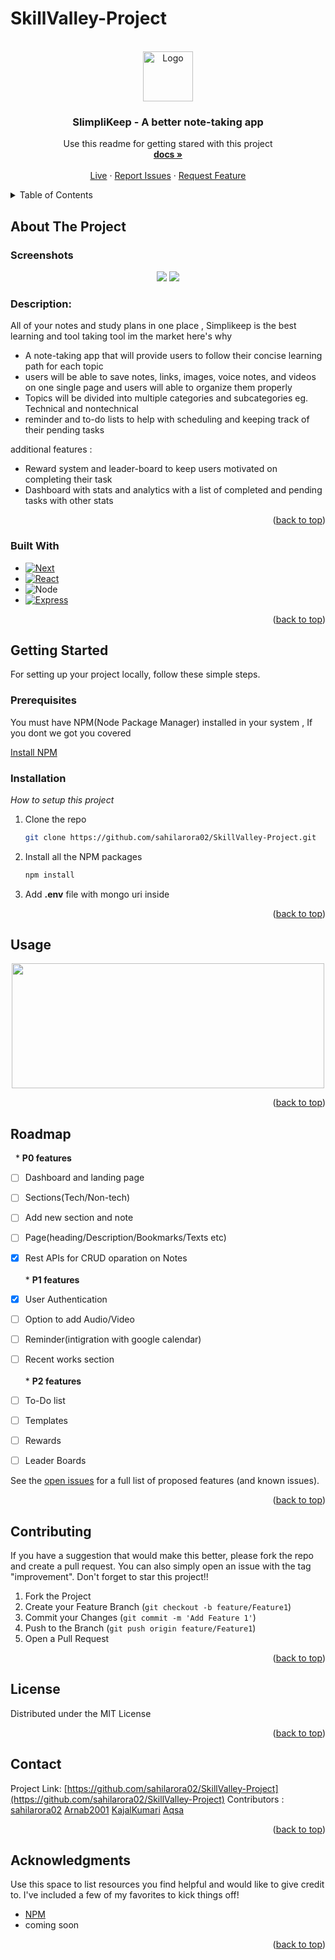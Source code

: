 # SkillValley-Project

<!-- PROJECT LOGO -->
<br />
<div align="center">
  <a href="https://github.com/sahilarora02/SkillValley-Project/">
    <img src="https://cdn-icons-png.flaticon.com/512/13/13706.png" alt="Logo" width="80" height="80">
  </a>

  <h3 align="center">SlimpliKeep - A better note-taking app</h3>

  <p align="center">
    Use this readme for getting stared with this project
    <br />
    <a href="https://github.com/sahilarora02/SkillValley-Project/"><strong>docs »</strong></a>
    <br />
    <br />
    <a href="#">Live</a>
    ·
    <a href="https://github.com/sahilarora02/SkillValley-Project/issues">Report Issues</a>
    ·
    <a href="https://github.com/sahilarora02/SkillValley-Project/issues">Request Feature</a>
  </p>
</div>



<!-- TABLE OF CONTENTS -->
<details>
  <summary>Table of Contents</summary>
  <ol>
    <li>
      <a href="#about-the-project">About The Project</a>
      <ul>
        <li><a href="#built-with">Built With</a></li>
      </ul>
    </li>
    <li>
      <a href="#getting-started">Getting Started</a>
      <ul>
        <li><a href="#prerequisites">Prerequisites</a></li>
        <li><a href="#installation">Installation</a></li>
      </ul>
    </li>
    <li><a href="#usage">Usage</a></li>
    <li><a href="#roadmap">Roadmap</a></li>
    <li><a href="#contributing">Contributing</a></li>
    <li><a href="#license">License</a></li>
    <li><a href="#contact">Contact</a></li>
    <li><a href="#acknowledgments">Acknowledgments</a></li>
  </ol>
</details>



<!-- ABOUT THE PROJECT -->
## About The Project
### Screenshots
<div align="center">
<img src= "https://lh3.googleusercontent.com/MF6KxkCBbdKqIQ8zJ26vzlpq7Nq0kHfRAtn9i56kW83R-KlhG6VvRoXQpA43N-rCdRPVkVj0IpxuDqd3W85S03xSLzCjvIhLexQTcI3rSP3rOhJG4nQWLAy1yalafjgUoASKkhV-Kn2vc6q61NQb8Dsi69xG3u6AoPw5Xvgca3QJ10xzu8CzQiaq27XyylA2unTqs6rt9ZSZDAeJZoJWIQh2faQncPH7PxP9sRg-x6CP3DZzAoYWVWOvPARZ5TWEqdtoMI7Ze0iumeP225j6XJIT3mckk8Gudv1eBvIgLULc283NczTS5hBooHd_ha2l2ocXwXGS9zbc02OhmKhjjIuDdnDSwTeGhLvp9qsy4vd4rgnrPsTVn9W70Nu07azqnmVen7-krUSBa7oQWj1j5IABjwj6BVA_YJkiwliy7APh74qgP6xTnUVIwhDtzhZTDPsD9Nc4hZTmtRpAreJT9Q3tJtbGNDz_rBOSOAnPZEK5KFUV-aEjeD5kTOKorcK9Q4RZA16dJN455hHwRn-QexCUff3E4gXCVqBWyKEbRRGLGd6m_s4_bp2lMtGaz8PSXvAczaHgASeQ33q7t41z_eao9FKlRR7E7MFKaXqma5xaRtA7k019AycL_GQclDYuSDdxd_ud5pmiawdhv5m5kTuYAP6QrXkr-3WnH4bcldJh3fGgx__rB4bW-evTXwcfpSbAT6q7cYb8Ltmj9E1EG83RsejkwQbwOp-uvGHVkM9cTNdljTN4I_nq_-FfmvA37nKiwgkpYhQruxUFjHc0xXjrv8ojxYi-1gMUzOJ-zhG4O-exXbX9HmGXEZ5zJm5uoRPELkKToRnsZk-w-zrI9PFl3q5N9vxscuxpUfUwJpbB97Tl6ZuUfpMxn9ZTaR2giUuzqK3rfwXgf9Cjl5NHD6IpKy3j3PtpG9kv5XRbjb8C2A=w1005-h602-no?authuser=2" />
<img src="https://lh3.googleusercontent.com/cIN_GZouQkUZMFLKIr0-n6TwBzr4uDhf1kEQ5LMhGaWx7KmpLDCpd3Q2jIpK4_uCD0jOuL5R4qp-ffvdiSeTcekNliLGvMSDW4r_lQ7dIIEBkm5oZvOESrAnrtTAuIx93EVbiN51S5WTuydvB8NxBsX2j-1-SwTbaMJ4shVsoeU9J-qtd0MMfzHWPz6EbtIjz8SLsvj-vzvLBZfUymph2WSPyKgZky2wO2xHoj0IJWj649OEA7jUp3Qs9rvHA3WlKgCBad1q-AwHW8RwNqQcmeQf8VdTR0Xyzd2E7vCJKU44-mq03k8DeQlMjftEFZ3M-CyTdhbyT8hRXj6wuoo0rnfieSp64gQSkwUvcmUdcTbDisplXA-icN4H30Eh9ypAzlHz4drfS31Kx-HLFfRw7PeY5sVX28QM9DSYD-HBSIkJrKaMEa-2ztw35Am39oV2rudkiS0bvFgbkUJJ5SWOBo61dOh4zsSbtEW9bxN7kPAimLVOmQ00koz_BJQj6GsjSzM6v9oaQVfXF_eIyVKJr3pb21PWSC2XD_2mwp13wiQb7oAR9PGVANvWDAASe5137b4dP71KTzABMEilyJjeSl17_AkuNF2AOiWxEaUvf6vIoQSg4XCYX1uXGQv5nCZUApEF-t8R1AubBPUpMLaoTD1t6qzh8EFh5bsEmOHe1Au4iTq3pEFR6U7OT-4YlYQPRd4SqfAq7bdX7uvGs-Qlp12FZ8dr41diPZD6u-UgW5GmE6d1IHGpGX6_wmGmloibyMiiQKzVPz4Mz_MRKsgXByLMKEyiqDV6Ytg5_j0p9E6A2Nvi75TXRUCqy8rNrTWco9WphhXlRl4ympErZpRvGdCr_8qzTfvAve13Zjm079NbIxxQx0JTavWWX4VK6e_LLwOOxL9Pp4Jwck2cWvYfr0FDfo6UP0XW7xHpaaHV0f48ug=w1018-h594-no?authuser=2" />
</div>

### Description:
All of your notes and study plans in one place , Simplikeep is the best learning and tool taking tool im the market 
here's why 
- A note-taking app that will provide users to follow their concise learning path for each topic
- users will be able to save notes, links, images, voice notes, and videos on one single page and users will able to organize them properly
- Topics will be divided into multiple categories and subcategories eg. Technical and nontechnical
- reminder and to-do lists to help with scheduling and keeping track of their pending tasks

additional features :

- Reward system and leader-board to keep users motivated on completing their task
- Dashboard with stats and analytics with a list of completed and pending tasks with other stats

<p align="right">(<a href="#readme-top">back to top</a>)</p>



### Built With



* [![Next][Next.js]][Next-url]
* [![React][React.js]][React-url]
* ![Node][node.js]
* [![Express][Express]][Angular-url]


<p align="right">(<a href="#readme-top">back to top</a>)</p>



<!-- GETTING STARTED -->
## Getting Started
For setting up your project locally, follow these simple steps.

### Prerequisites

You must have NPM(Node Package Manager) installed  in your system , If you dont we got you covered  

  
  [Install NPM](https://phoenixnap.com/kb/install-node-js-npm-on-windows)
 

### Installation

_How to setup this project_

1. Clone the repo
   ```sh
   git clone https://github.com/sahilarora02/SkillValley-Project.git
   ```
3. Install all the NPM packages
   ```sh
   npm install
   ```
4. Add **.env** file with mongo uri inside
   

<p align="right">(<a href="#readme-top">back to top</a>)</p>



<!-- USAGE EXAMPLES -->
## Usage
<div align="center">
<img src="https://media2.giphy.com/media/UYpelo7WbjZQg0dDQY/200.gif" width="500" height="200" />
</div>
<p align="right">(<a href="#readme-top">back to top</a>)</p>



<!-- ROADMAP -->
## Roadmap
&nbsp; * **P0 features**
- [ ] Dashboard and landing page
- [ ] Sections(Tech/Non-tech)
- [ ] Add new section and note
- [ ] Page(heading/Description/Bookmarks/Texts etc)  
- [x] Rest APIs for CRUD oparation on Notes<br><br>* **P1 features**
- [x] User Authentication
- [ ] Option to add Audio/Video
- [ ] Reminder(intigration with google calendar)
- [ ] Recent works section<br><br> * **P2 features**
- [ ] To-Do list
- [ ] Templates
- [ ] Rewards
- [ ] Leader Boards


See the [open issues](https://github.com/othneildrew/Best-README-Template/issues) for a full list of proposed features (and known issues).

<p align="right">(<a href="#readme-top">back to top</a>)</p>



<!-- CONTRIBUTING -->
## Contributing


If you have a suggestion that would make this better, please fork the repo and create a pull request. You can also simply open an issue with the tag "improvement".
Don't forget to star this project!! 

1. Fork the Project
2. Create your Feature Branch (`git checkout -b feature/Feature1`)
3. Commit your Changes (`git commit -m 'Add Feature 1'`)
4. Push to the Branch (`git push origin feature/Feature1`)
5. Open a Pull Request

<p align="right">(<a href="#readme-top">back to top</a>)</p>



<!-- LICENSE -->
## License

Distributed under the MIT License

<p align="right">(<a href="#readme-top">back to top</a>)</p>



<!-- CONTACT -->
## Contact

Project Link: [https://github.com/sahilarora02/SkillValley-Project](https://github.com/sahilarora02/SkillValley-Project)
Contributors : [sahilarora02](https://github.com/sahilarora02)
               [Arnab2001](https://github.com/arnab2001)
               [KajalKumari]()
               [Aqsa]()


<p align="right">(<a href="#readme-top">back to top</a>)</p>



<!-- ACKNOWLEDGMENTS -->
## Acknowledgments

Use this space to list resources you find helpful and would like to give credit to. I've included a few of my favorites to kick things off!


* [NPM](https://www.npmjs.com/)
* coming soon

<p align="right">(<a href="#readme-top">back to top</a>)</p>



<!-- MARKDOWN LINKS & IMAGES -->
<!-- https://www.markdownguide.org/basic-syntax/#reference-style-links -->
[contributors-shield]: https://img.shields.io/github/contributors/othneildrew/Best-README-Template.svg?style=for-the-badge
[contributors-url]: https://github.com/othneildrew/Best-README-Template/graphs/contributors
[forks-shield]: https://img.shields.io/github/forks/othneildrew/Best-README-Template.svg?style=for-the-badge
[forks-url]: https://github.com/othneildrew/Best-README-Template/network/members
[stars-shield]: https://img.shields.io/github/stars/othneildrew/Best-README-Template.svg?style=for-the-badge
[stars-url]: https://github.com/othneildrew/Best-README-Template/stargazers
[issues-shield]: https://img.shields.io/github/issues/othneildrew/Best-README-Template.svg?style=for-the-badge
[issues-url]: https://github.com/othneildrew/Best-README-Template/issues
[license-shield]: https://img.shields.io/github/license/othneildrew/Best-README-Template.svg?style=for-the-badge
[license-url]: https://github.com/othneildrew/Best-README-Template/blob/master/LICENSE.txt
[linkedin-shield]: https://img.shields.io/badge/-LinkedIn-black.svg?style=for-the-badge&logo=linkedin&colorB=555
[linkedin-url]: https://linkedin.com/in/othneildrew
[product-screenshot]: images/screenshot.png
[Next.js]: https://img.shields.io/badge/next.js-000000?style=for-the-badge&logo=nextdotjs&logoColor=white
[Next-url]: https://nextjs.org/
[React.js]: https://img.shields.io/badge/React-20232A?style=for-the-badge&logo=react&logoColor=61DAFB
[React-url]: https://reactjs.org/
[Node.js]: https://img.shields.io/badge/Node.js-35495E?style=for-the-badge&logo=nodedotjs&logoColor=4FC08D
[Vue-url]: https://vuejs.org/
[Express]: https://img.shields.io/badge/Express-35495E?style=for-the-badge&logo=express&logoColor=white
[Angular-url]: https://angular.io/
[Svelte.dev]: https://img.shields.io/badge/Svelte-4A4A55?style=for-the-badge&logo=svelte&logoColor=FF3E00
[Svelte-url]: https://svelte.dev/
[Laravel.com]: https://img.shields.io/badge/Laravel-FF2D20?style=for-the-badge&logo=laravel&logoColor=white
[Laravel-url]: https://laravel.com
[Bootstrap.com]: https://img.shields.io/badge/Bootstrap-563D7C?style=for-the-badge&logo=bootstrap&logoColor=white
[Bootstrap-url]: https://getbootstrap.com
[JQuery.com]: https://img.shields.io/badge/jQuery-0769AD?style=for-the-badge&logo=jquery&logoColor=white
[JQuery-url]: https://jquery.com 
